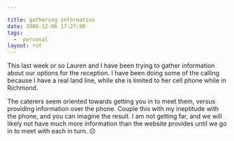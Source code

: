 ```yaml
---

title: gathering information
date: 2006-12-06 17:27:00
tags:
  -  personal
layout: rut
---
```


This last week or so Lauren and I have been trying to gather information about our options for the reception.  I have been doing some of the calling because I have a real land line, while she is limited to her cell phone while in Richmond.

The caterers seem oriented towards getting you in to meet them, versus providing information over the phone.  Couple this with my ineptitude with the phone, and you can imagine the result.  I am not getting far, and we will likely not have much more information than the website provides until we go in to meet with each in turn.  &#x2639;

